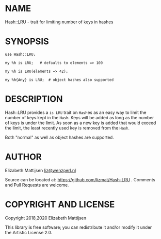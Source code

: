 NAME
====

Hash::LRU - trait for limiting number of keys in hashes

SYNOPSIS
========

    use Hash::LRU;

    my %h is LRU;   # defaults to elements => 100

    my %h is LRU(elements => 42);

    my %h{Any} is LRU;  # object hashes also supported

DESCRIPTION
===========

Hash::LRU provides a `is LRU` trait on `Hash`es as an easy way to limit the number of keys kept in the `Hash`. Keys will be added as long as the number of keys is under the limit. As soon as a new key is added that would exceed the limit, the least recently used key is removed from the `Hash`.

Both "normal" as well as object hashes are supported.

AUTHOR
======

Elizabeth Mattijsen <liz@wenzperl.nl>

Source can be located at: https://github.com/lizmat/Hash-LRU . Comments and Pull Requests are welcome.

COPYRIGHT AND LICENSE
=====================

Copyright 2018,2020 Elizabeth Mattijsen

This library is free software; you can redistribute it and/or modify it under the Artistic License 2.0.

